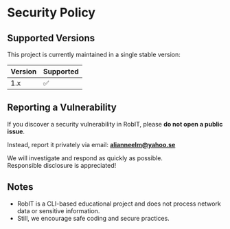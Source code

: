 # Security Policy

## Supported Versions

This project is currently maintained in a single stable version:

| Version | Supported |
| ------- | --------- |
| 1.x     | ✅        |

## Reporting a Vulnerability

If you discover a security vulnerability in RobIT, please **do not open a public issue**.

Instead, report it privately via email: **alianneelm@yahoo.se**

We will investigate and respond as quickly as possible.  
Responsible disclosure is appreciated!

## Notes

- RobIT is a CLI-based educational project and does not process network data or sensitive information.
- Still, we encourage safe coding and secure practices.
